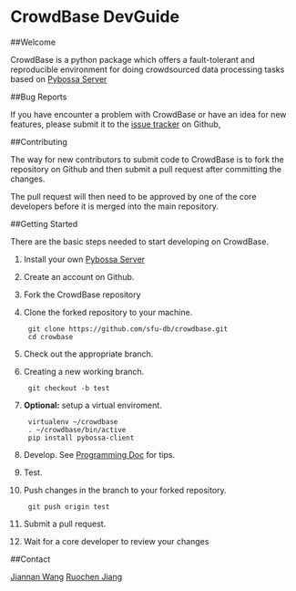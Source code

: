 # CrowdBase DevGuide

##Welcome

CrowdBase is a python package which offers a fault-tolerant and reproducible environment for doing crowdsourced data processing tasks based on [Pybossa Server](http://pybossa.com/)

##Bug Reports

If you have encounter a problem with CrowdBase or have an idea for new features, please submit it to the [issue tracker](https://github.com/sfu-db/crowdbase/issues) on Github,

##Contributing

The way for new contributors to submit code to CrowdBase is to fork the repository on Github and then submit a pull request after committing the changes.

The pull request will then need to be approved by one of the core developers before it is merged into the main repository.

##Getting Started

There are the basic steps needed to start developing on CrowdBase.

1. Install your own [Pybossa Server](http://docs.pybossa.com/en/latest/juju_pybossa.html)
2. Create an account on Github.
3. Fork the CrowdBase repository
4. Clone the forked repository to your machine.

		git clone https://github.com/sfu-db/crowdbase.git
		cd crowbase
5. Check out the appropriate branch.
6. Creating a new working branch.

		git checkout -b test
6. <b>Optional:</b> setup a virtual enviroment.

		virtualenv ~/crowdbase
		. ~/crowdbase/bin/active
		pip install pybossa-client
7. Develop.
	See [Programming Doc]() for tips.
8. Test.
9. Push changes in the branch to your forked repository.

		git push origin test
10. Submit a pull request.
11. Wait for a core developer to review your changes

##Contact

[Jiannan Wang](jnwang@sfu.ca)
[Ruochen Jiang](ruochenj@sfu.ca)
